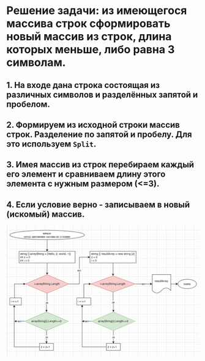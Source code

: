 # Решение задачи: из имеющегося массива строк сформировать новый массив из строк, длина которых меньше, либо равна 3 символам.


## 1. На входе дана строка состоящая из различных символов и разделённых запятой и пробелом.


## 2. Формируем из исходной строки массив строк. Разделение по запятой и пробелу. Для это используем ``Split``.


## 3. Имея массив из строк перебираем каждый его элемент и сравниваем длину этого элемента с нужным размером (**<=3**).

## 4. Если условие верно - записываем в новый (искомый) массив.
![блок схема](Bloc.png)





